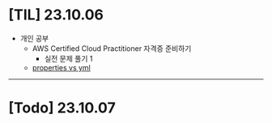 # [TIL] 23.10.06

* 개인 공부
  * AWS Certified Cloud Practitioner 자격증 준비하기
    * 실전 문제 풀기 1
  * [properties vs yml](../spring_study/properties_and_yml.md)
---

# [Todo] 23.10.07

  